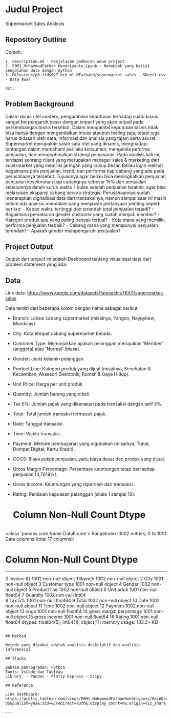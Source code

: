 # Judul Project

Supermarket Sales Analysis

## Repository Outline

Contoh:

```
1. description.md - Penjelasan gambaran umum project
2. P0M1_MuhammadFarhan Hendriyanto.ipynb - Notebook yang berisi pengolahan data dengan python
3. Milestone/p0-ftds027-hck-m1-MFarhanH/supermarket_sales - Sheet1.csv - Data Awal

dst.
```

## Problem Background

Dalam dunia ritel modern, pengambilan keputusan terhadap suatu bisnis sangat berpengaruh besar dengan impact yang akan terjadi pada perkembangan bisnis tersebut. Dalam mengambil keputusan bisnis tidak bisa hanya dengan mengandalkan intuisi ataupun feeling saja, tetapi juga harus didasari oleh data, informasi dan analisis yang tajam serta akurat. Supermarket merupakan salah satu ritel yang dinamis, menghadapi tantangan dalam memahami perilaku konsumen, mengelola peforma penjualan, dan mengoptimalkan strategi pemasaran. Pada analisis kali ini, terdapat seorang client yang merupakan manager sales & marketing dari supermarket yang memiliki jaringan yang cukup besar. Beliau ingin melihat bagaimana pola penjualan, trend, dan performa tiap cabang yang ada pada perusahaanya tersebut. Tujuannya agar beliau bisa meningkatkan penjualan penjualan keseluruhan tiap cabangnya sebesar 15% dari penjualan sebelumnya dalam kurun waktu 1 bulan setelah penjualan terakhir, agar bisa melakukan ekspansi cabang secara strategis. Perusahaannya sudah menerapkan digitalisasi data dari transaksinya, namun sampai saat ini masih belum ada analisis mendalam yang menjawab pertanyaan penting seperti berikut: - Kapan waktu tertinggi dan terendah total penjualan terjadi? - Bagaimana persebaran gender customer yang sudah menjadi member? - Kategori produk apa yang paling banyak terjual? - Kota mana yang memiliki performa penjualan terbaik? - Cabang mana yang mempunyai penjualan terendah? - Apakah gender mempengaruhi penjualan?

## Project Output

Output dari project ini adalah Dashboard tentang visualisasi data dari problem statement yang ada.

## Data

Link data: https://www.kaggle.com/datasets/faresashraf1001/supermarket-sales

Data terdiri dari beberapa kolom dengan nama sebagai berikut:

- Branch: Lokasi cabang supermarket (misalnya, Yangon, Naypyitaw, Mandalay).
- City: Kota tempat cabang supermarket berada.
- Customer Type: Menunjukkan apakah pelanggan merupakan 'Member' (anggota) atau 'Normal' (biasa).
- Gender: Jenis kelamin pelanggan.
- Product Line: Kategori produk yang dijual (misalnya, Kesehatan & Kecantikan, Aksesori Elektronik, Rumah & Gaya Hidup).
- Unit Price: Harga per unit produk.
- Quantity: Jumlah barang yang dibeli.
- Tax 5%: Jumlah pajak yang dikenakan pada transaksi dengan tarif 5%.
- Total: Total jumlah transaksi termasuk pajak.
- Date: Tanggal transaksi.
- Time: Waktu transaksi.
- Payment: Metode pembayaran yang digunakan (misalnya, Tunai, Dompet Digital, Kartu Kredit).
- COGS: Biaya pokok penjualan, yaitu biaya dasar dari produk yang dijual.
- Gross Margin Percentage: Persentase keuntungan tetap dari setiap penjualan (4,7619%).
- Gross Income: Keuntungan yang diperoleh dari transaksi.
- Rating: Penilaian kepuasan pelanggan (skala 1 sampai 10).

  # Column Non-Null Count Dtype

  ```
<class 'pandas.core.frame.DataFrame'>
RangeIndex: 1002 entries, 0 to 1001
Data columns (total 17 columns):
 #   Column                   Non-Null Count  Dtype  
---  ------                   --------------  -----  
 0   Invoice ID               1002 non-null   object 
 1   Branch                   1002 non-null   object 
 2   City                     1001 non-null   object 
 3   Customer type            1001 non-null   object 
 4   Gender                   1002 non-null   object 
 5   Product line             1002 non-null   object 
 6   Unit price               1001 non-null   float64
 7   Quantity                 1002 non-null   int64  
 8   Tax 5%                   1001 non-null   float64
 9   Total                    1002 non-null   object 
 10  Date                     1002 non-null   object 
 11  Time                     1002 non-null   object 
 12  Payment                  1002 non-null   object 
 13  cogs                     1001 non-null   float64
 14  gross margin percentage  1001 non-null   object 
 15  gross income             1001 non-null   float64
 16  Rating                   1001 non-null   float64
dtypes: float64(5), int64(1), object(11)
memory usage: 133.2+ KB
  ```

## Method

Metode yang dipakai adalah analisis deskriptif dan analisis inferensial

## Stacks

Bahasa pemrograman: Python
Tools: VsCode dan Tableau
Library: - Pandas - Plotly Express - Scipy

## Reference

Link Dashboard: https://public.tableau.com/views/P0M1_MuhammadFarhanHendriyanto/MainDashboard?:language=en-US&publish=yes&:sid=&:redirect=auth&:display_count=n&:origin=viz_share_link

---